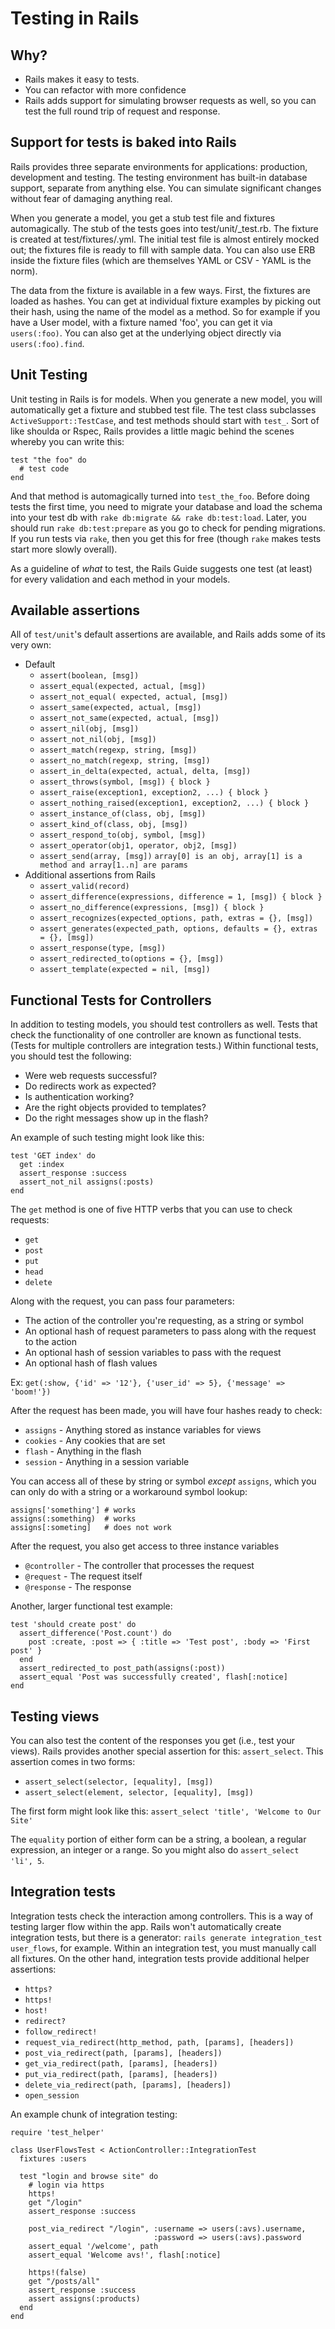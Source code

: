 # Testing in Rails

## Why?

+ Rails makes it easy to tests.
+ You can refactor with more confidence
+ Rails adds support for simulating browser requests as well, so you can test the full round trip of request and response.

## Support for tests is baked into Rails

Rails provides three separate environments for applications: production, development and testing. The testing environment has built-in database support, separate from anything else. You can simulate significant changes without fear of damaging anything real.

When you generate a model, you get a stub test file and fixtures automagically. The stub of the tests goes into test/unit/<model>\_test.rb. The fixture is created at test/fixtures/<model>.yml. The initial test file is almost entirely mocked out; the fixtures file is ready to fill with sample data. You can also use ERB inside the fixture files (which are themselves YAML or CSV - YAML is the norm).

The data from the fixture is available in a few ways. First, the fixtures are loaded as hashes. You can get at individual fixture examples by picking out their hash, using the name of the model as a method. So for example if you have a User model, with a fixture named 'foo', you can get it via `users(:foo)`. You can also get at the underlying object directly via `users(:foo).find`.

## Unit Testing

Unit testing in Rails is for models. When you generate a new model, you will automatically get a fixture and stubbed test file. The test class subclasses `ActiveSupport::TestCase`, and test methods should start with `test_`. Sort of like shoulda or Rspec, Rails provides a little magic behind the scenes whereby you can write this:

    test "the foo" do
      # test code
    end

And that method is automagically turned into `test_the_foo`. Before doing tests the first time, you need to migrate your database and load the schema into your test db with `rake db:migrate && rake db:test:load`. Later, you should run `rake db:test:prepare` as  you go to check for pending migrations. If you run tests via `rake`, then you get this for free (though `rake` makes tests start more slowly overall).

As a guideline of *what* to test, the Rails Guide suggests one test (at least) for every validation and each method in your models.

## Available assertions

All of `test/unit`'s default assertions are available, and Rails adds some of its very own:

+ Default
  + `assert(boolean, [msg])`
  + `assert_equal(expected, actual, [msg])`
  + `assert_not_equal( expected, actual, [msg])`
  + `assert_same(expected, actual, [msg])`
  + `assert_not_same(expected, actual, [msg])`
  + `assert_nil(obj, [msg])`
  + `assert_not_nil(obj, [msg])`
  + `assert_match(regexp, string, [msg])`
  + `assert_no_match(regexp, string, [msg])`
  + `assert_in_delta(expected, actual, delta, [msg])`
  + `assert_throws(symbol, [msg]) { block }`
  + `assert_raise(exception1, exception2, ...) { block }`
  + `assert_nothing_raised(exception1, exception2, ...) { block }`
  + `assert_instance_of(class, obj, [msg])`
  + `assert_kind_of(class, obj, [msg])`
  + `assert_respond_to(obj, symbol, [msg])`
  + `assert_operator(obj1, operator, obj2, [msg])`
  + `assert_send(array, [msg])` `array[0] is an obj, array[1] is a method and array[1..n] are params`
+ Additional assertions from Rails
  + `assert_valid(record)`
  + `assert_difference(expressions, difference = 1, [msg]) { block }`
  + `assert_no_difference(expressions, [msg]) { block }`
  + `assert_recognizes(expected_options, path, extras = {}, [msg])`
  + `assert_generates(expected_path, options, defaults = {}, extras = {}, [msg])`
  + `assert_response(type, [msg])`
  + `assert_redirected_to(options = {}, [msg])`
  + `assert_template(expected = nil, [msg])`

## Functional Tests for Controllers

In addition to testing models, you should test controllers as well. Tests that check the functionality of one controller are known as functional tests. (Tests for multiple controllers are integration tests.) Within functional tests, you should test the following:

+ Were web requests successful?
+ Do redirects work as expected?
+ Is authentication working?
+ Are the right objects provided to templates?
+ Do the right messages show up in the flash?

An example of such testing might look like this:

    test 'GET index' do
      get :index
      assert_response :success
      assert_not_nil assigns(:posts)
    end

The `get` method is one of five HTTP verbs that you can use to check requests:

+ `get`
+ `post`
+ `put`
+ `head`
+ `delete`

Along with the request, you can pass four parameters:

+ The action of the controller you're requesting, as a string or symbol
+ An optional hash of request parameters to pass along with the request to the action
+ An optional hash of session variables to pass with the request
+ An optional hash of flash values

Ex: `get(:show, {'id' => '12'}, {'user_id' => 5}, {'message' => 'boom!'})`

After the request has been made, you will have four hashes ready to check:

+ `assigns` - Anything stored as instance variables for views
+ `cookies` - Any cookies that are set
+ `flash` - Anything in the flash
+ `session` - Anything in a session variable

You can access all of these by string or symbol *except* `assigns`, which you can only do with a string or a workaround symbol lookup:

    assigns['something'] # works
    assigns(:something)  # works
    assigns[:someting]   # does not work

After the request, you also get access to three instance variables

+ `@controller` - The controller that processes the request
+ `@request` - The request itself
+ `@response` - The response

Another, larger functional test example:

    test 'should create post' do
      assert_difference('Post.count') do
        post :create, :post => { :title => 'Test post', :body => 'First post' }
      end
      assert_redirected_to post_path(assigns(:post))
      assert_equal 'Post was successfully created', flash[:notice]
    end

## Testing views

You can also test the content of the responses you get (i.e., test your views). Rails provides another special assertion for this: `assert_select`. This assertion comes in two forms:

+ `assert_select(selector, [equality], [msg])`
+ `assert_select(element, selector, [equality], [msg])`

The first form might look like this: `assert_select 'title', 'Welcome to Our Site'`

The `equality` portion of either form can be a string, a boolean, a regular expression, an integer or a range. So you might also do `assert_select 'li', 5`.

## Integration tests

Integration tests check the interaction among controllers. This is a way of testing larger flow within the app. Rails won't automatically create integration tests, but there is a generator: `rails generate integration_test user_flows`, for example. Within an integration test, you must manually call all fixtures. On the other hand, integration tests provide additional helper assertions:

+ `https?`
+ `https!`
+ `host!`
+ `redirect?`
+ `follow_redirect!`
+ `request_via_redirect(http_method, path, [params], [headers])`
+ `post_via_redirect(path, [params], [headers])`
+ `get_via_redirect(path, [params], [headers])`
+ `put_via_redirect(path, [params], [headers])`
+ `delete_via_redirect(path, [params], [headers])`
+ `open_session`

An example chunk of integration testing:

    require 'test_helper'

    class UserFlowsTest < ActionController::IntegrationTest
      fixtures :users

      test "login and browse site" do
        # login via https
        https!
        get "/login"
        assert_response :success

        post_via_redirect "/login", :username => users(:avs).username,
                                    :password => users(:avs).password
        assert_equal '/welcome', path
        assert_equal 'Welcome avs!', flash[:notice]

        https!(false)
        get "/posts/all"
        assert_response :success
        assert assigns(:products)
      end
    end

